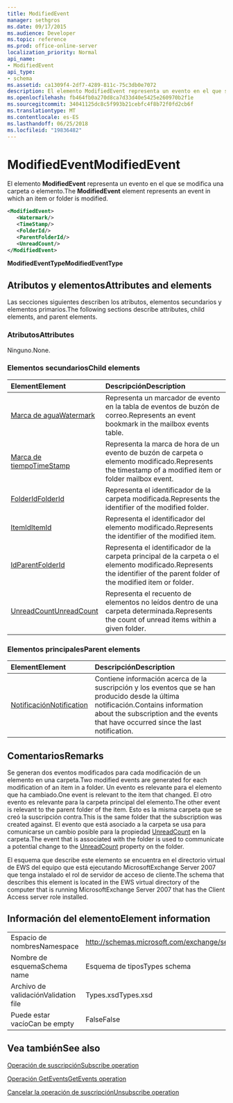 ```yaml
---
title: ModifiedEvent
manager: sethgros
ms.date: 09/17/2015
ms.audience: Developer
ms.topic: reference
ms.prod: office-online-server
localization_priority: Normal
api_name:
- ModifiedEvent
api_type:
- schema
ms.assetid: ca1309f4-2df7-4289-811c-75c3db0e7072
description: El elemento ModifiedEvent representa un evento en el que se modifica una carpeta o elemento.
ms.openlocfilehash: fb464fb0a270d8ca7d33d40e5425e260970b2f1e
ms.sourcegitcommit: 34041125dc8c5f993b21cebfc4f8b72f0fd2cb6f
ms.translationtype: MT
ms.contentlocale: es-ES
ms.lasthandoff: 06/25/2018
ms.locfileid: "19836482"
---
```

# <a name="modifiedevent"></a><span data-ttu-id="bdb76-103">ModifiedEvent</span><span class="sxs-lookup"><span data-stu-id="bdb76-103">ModifiedEvent</span></span>

<span data-ttu-id="bdb76-104">El elemento **ModifiedEvent** representa un evento en el que se modifica una carpeta o elemento.</span><span class="sxs-lookup"><span data-stu-id="bdb76-104">The **ModifiedEvent** element represents an event in which an item or folder is modified.</span></span> 
  
```xml
<ModifiedEvent>
   <Watermark/>
   <TimeStamp/>
   <FolderId/>
   <ParentFolderId/>
   <UnreadCount/>
</ModifiedEvent>
```

 <span data-ttu-id="bdb76-105">**ModifiedEventType**</span><span class="sxs-lookup"><span data-stu-id="bdb76-105">**ModifiedEventType**</span></span>
## <a name="attributes-and-elements"></a><span data-ttu-id="bdb76-106">Atributos y elementos</span><span class="sxs-lookup"><span data-stu-id="bdb76-106">Attributes and elements</span></span>

<span data-ttu-id="bdb76-107">Las secciones siguientes describen los atributos, elementos secundarios y elementos primarios.</span><span class="sxs-lookup"><span data-stu-id="bdb76-107">The following sections describe attributes, child elements, and parent elements.</span></span>
  
### <a name="attributes"></a><span data-ttu-id="bdb76-108">Atributos</span><span class="sxs-lookup"><span data-stu-id="bdb76-108">Attributes</span></span>

<span data-ttu-id="bdb76-109">Ninguno.</span><span class="sxs-lookup"><span data-stu-id="bdb76-109">None.</span></span>
  
### <a name="child-elements"></a><span data-ttu-id="bdb76-110">Elementos secundarios</span><span class="sxs-lookup"><span data-stu-id="bdb76-110">Child elements</span></span>

|<span data-ttu-id="bdb76-111">**Element**</span><span class="sxs-lookup"><span data-stu-id="bdb76-111">**Element**</span></span>|<span data-ttu-id="bdb76-112">**Descripción**</span><span class="sxs-lookup"><span data-stu-id="bdb76-112">**Description**</span></span>|
|:-----|:-----|
|[<span data-ttu-id="bdb76-113">Marca de agua</span><span class="sxs-lookup"><span data-stu-id="bdb76-113">Watermark</span></span>](watermark.md) <br/> |<span data-ttu-id="bdb76-114">Representa un marcador de evento en la tabla de eventos de buzón de correo.</span><span class="sxs-lookup"><span data-stu-id="bdb76-114">Represents an event bookmark in the mailbox events table.</span></span>  <br/> |
|[<span data-ttu-id="bdb76-115">Marca de tiempo</span><span class="sxs-lookup"><span data-stu-id="bdb76-115">TimeStamp</span></span>](timestamp.md) <br/> |<span data-ttu-id="bdb76-116">Representa la marca de hora de un evento de buzón de carpeta o elemento modificado.</span><span class="sxs-lookup"><span data-stu-id="bdb76-116">Represents the timestamp of a modified item or folder mailbox event.</span></span>  <br/> |
|[<span data-ttu-id="bdb76-117">FolderId</span><span class="sxs-lookup"><span data-stu-id="bdb76-117">FolderId</span></span>](folderid.md) <br/> |<span data-ttu-id="bdb76-118">Representa el identificador de la carpeta modificada.</span><span class="sxs-lookup"><span data-stu-id="bdb76-118">Represents the identifier of the modified folder.</span></span>  <br/> |
|[<span data-ttu-id="bdb76-119">ItemId</span><span class="sxs-lookup"><span data-stu-id="bdb76-119">ItemId</span></span>](itemid.md) <br/> |<span data-ttu-id="bdb76-120">Representa el identificador del elemento modificado.</span><span class="sxs-lookup"><span data-stu-id="bdb76-120">Represents the identifier of the modified item.</span></span>  <br/> |
|[<span data-ttu-id="bdb76-121">Id</span><span class="sxs-lookup"><span data-stu-id="bdb76-121">ParentFolderId</span></span>](parentfolderid.md) <br/> |<span data-ttu-id="bdb76-122">Representa el identificador de la carpeta principal de la carpeta o el elemento modificado.</span><span class="sxs-lookup"><span data-stu-id="bdb76-122">Represents the identifier of the parent folder of the modified item or folder.</span></span>  <br/> |
|[<span data-ttu-id="bdb76-123">UnreadCount</span><span class="sxs-lookup"><span data-stu-id="bdb76-123">UnreadCount</span></span>](unreadcount.md) <br/> |<span data-ttu-id="bdb76-124">Representa el recuento de elementos no leídos dentro de una carpeta determinada.</span><span class="sxs-lookup"><span data-stu-id="bdb76-124">Represents the count of unread items within a given folder.</span></span>  <br/> |
   
### <a name="parent-elements"></a><span data-ttu-id="bdb76-125">Elementos principales</span><span class="sxs-lookup"><span data-stu-id="bdb76-125">Parent elements</span></span>

|<span data-ttu-id="bdb76-126">**Element**</span><span class="sxs-lookup"><span data-stu-id="bdb76-126">**Element**</span></span>|<span data-ttu-id="bdb76-127">**Descripción**</span><span class="sxs-lookup"><span data-stu-id="bdb76-127">**Description**</span></span>|
|:-----|:-----|
|[<span data-ttu-id="bdb76-128">Notificación</span><span class="sxs-lookup"><span data-stu-id="bdb76-128">Notification</span></span>](notification-ex15websvcsotherref.md) <br/> |<span data-ttu-id="bdb76-129">Contiene información acerca de la suscripción y los eventos que se han producido desde la última notificación.</span><span class="sxs-lookup"><span data-stu-id="bdb76-129">Contains information about the subscription and the events that have occurred since the last notification.</span></span>  <br/> |
   
## <a name="remarks"></a><span data-ttu-id="bdb76-130">Comentarios</span><span class="sxs-lookup"><span data-stu-id="bdb76-130">Remarks</span></span>

<span data-ttu-id="bdb76-131">Se generan dos eventos modificados para cada modificación de un elemento en una carpeta.</span><span class="sxs-lookup"><span data-stu-id="bdb76-131">Two modified events are generated for each modification of an item in a folder.</span></span> <span data-ttu-id="bdb76-132">Un evento es relevante para el elemento que ha cambiado.</span><span class="sxs-lookup"><span data-stu-id="bdb76-132">One event is relevant to the item that changed.</span></span> <span data-ttu-id="bdb76-133">El otro evento es relevante para la carpeta principal del elemento.</span><span class="sxs-lookup"><span data-stu-id="bdb76-133">The other event is relevant to the parent folder of the item.</span></span> <span data-ttu-id="bdb76-134">Esto es la misma carpeta que se creó la suscripción contra.</span><span class="sxs-lookup"><span data-stu-id="bdb76-134">This is the same folder that the subscription was created against.</span></span> <span data-ttu-id="bdb76-135">El evento que está asociado a la carpeta se usa para comunicarse un cambio posible para la propiedad [UnreadCount](unreadcount.md) en la carpeta.</span><span class="sxs-lookup"><span data-stu-id="bdb76-135">The event that is associated with the folder is used to communicate a potential change to the [UnreadCount](unreadcount.md) property on the folder.</span></span> 
  
<span data-ttu-id="bdb76-136">El esquema que describe este elemento se encuentra en el directorio virtual de EWS del equipo que está ejecutando MicrosoftExchange Server 2007 que tenga instalado el rol de servidor de acceso de cliente.</span><span class="sxs-lookup"><span data-stu-id="bdb76-136">The schema that describes this element is located in the EWS virtual directory of the computer that is running MicrosoftExchange Server 2007 that has the Client Access server role installed.</span></span>
  
## <a name="element-information"></a><span data-ttu-id="bdb76-137">Información del elemento</span><span class="sxs-lookup"><span data-stu-id="bdb76-137">Element information</span></span>

|||
|:-----|:-----|
|<span data-ttu-id="bdb76-138">Espacio de nombres</span><span class="sxs-lookup"><span data-stu-id="bdb76-138">Namespace</span></span>  <br/> |http://schemas.microsoft.com/exchange/services/2006/types  <br/> |
|<span data-ttu-id="bdb76-139">Nombre de esquema</span><span class="sxs-lookup"><span data-stu-id="bdb76-139">Schema name</span></span>  <br/> |<span data-ttu-id="bdb76-140">Esquema de tipos</span><span class="sxs-lookup"><span data-stu-id="bdb76-140">Types schema</span></span>  <br/> |
|<span data-ttu-id="bdb76-141">Archivo de validación</span><span class="sxs-lookup"><span data-stu-id="bdb76-141">Validation file</span></span>  <br/> |<span data-ttu-id="bdb76-142">Types.xsd</span><span class="sxs-lookup"><span data-stu-id="bdb76-142">Types.xsd</span></span>  <br/> |
|<span data-ttu-id="bdb76-143">Puede estar vacío</span><span class="sxs-lookup"><span data-stu-id="bdb76-143">Can be empty</span></span>  <br/> |<span data-ttu-id="bdb76-144">False</span><span class="sxs-lookup"><span data-stu-id="bdb76-144">False</span></span>  <br/> |
   
## <a name="see-also"></a><span data-ttu-id="bdb76-145">Vea también</span><span class="sxs-lookup"><span data-stu-id="bdb76-145">See also</span></span>



[<span data-ttu-id="bdb76-146">Operación de suscripción</span><span class="sxs-lookup"><span data-stu-id="bdb76-146">Subscribe operation</span></span>](subscribe-operation.md)
  
[<span data-ttu-id="bdb76-147">Operación GetEvents</span><span class="sxs-lookup"><span data-stu-id="bdb76-147">GetEvents operation</span></span>](getevents-operation.md)
  
[<span data-ttu-id="bdb76-148">Cancelar la operación de suscripción</span><span class="sxs-lookup"><span data-stu-id="bdb76-148">Unsubscribe operation</span></span>](unsubscribe-operation.md)

